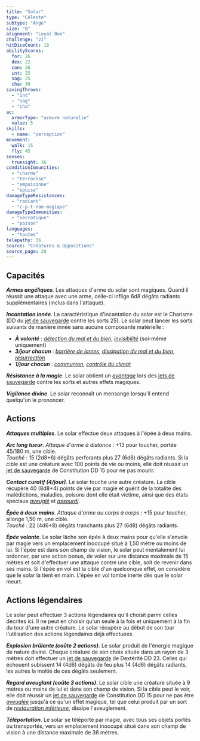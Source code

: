 ```yaml
---
title: "Solar"
type: "Céleste"
subtype: "Ange"
size: "G"
alignment: "Loyal Bon"
challenge: "21"
hitDiceCount: 18
abilityScores:
  for: 26
  dex: 22
  con: 26
  int: 25
  sag: 25
  cha: 30
savingThrows:
  - "int"
  - "sag"
  - "cha"
ac:
  armorType: "armure naturelle"
  value: 5
skills:
  - name: "perception"
movement:
  walk: 15
  fly: 45
senses:
  truesight: 36
conditionImmunities:
  - "charme"
  - "terrorise"
  - "empoisonne"
  - "epuise"
damageTypeResistances:
  - "radiant"
  - "c-p-t-non-magique"
damageTypeImmunities:
  - "necrotique"
  - "poison"
languages:
  - "toutes"
telepathy: 36
source: "Créatures & Oppositions"
source_page: 28
---
```

## Capacités
_**Armes angéliques**_. Les attaques d'arme du solar sont magiques. Quand il réussit une attaque avec une arme, celle-ci inflige 6d8 dégâts radiants supplémentaires (inclus dans l'attaque).

_**Incantation innée**_. La caractéristique d'incantation du solar est le Charisme (DD du [jet de sauvegarde](/utiliser-les-caracteristiques/#jets-de-sauvegarde) contre les sorts 25). Le solar peut lancer les sorts suivants de manière innée sans aucune composante matérielle :  
* _**À volonté**_ : [_détection du mal et du bien_](/grimoire/detection-du-mal-et-du-bien/), [_invisibilité_](/grimoire/invisibilite/) (soi-même uniquement)
* _**3/jour chacun**_ : [_barrière de lames_](/grimoire/barriere-de-lames/), [_dissipation du mal et du bien_](/grimoire/dissipation-du-mal-et-du-bien/), [_résurrection_](/grimoire/resurrection/)
* _**1/jour chacun**_ : [_communion_](/grimoire/communion/), [_contrôle du climat_](/grimoire/controle-du-climat/)

_**Résistance à la magie**_. Le solar obtient un [_avantage_](/utiliser-les-caracteristiques/#avantage-et-desavantage) lors des [jets de sauvegarde](/utiliser-les-caracteristiques/#jets-de-sauvegarde) contre les sorts et autres effets magiques.

_**Vigilance divine**_. Le solar reconnaît un mensonge lorsqu'il entend quelqu'un le prononcer.

## Actions
_**Attaques multiples**_. Le solar effectue deux attaques à l'épée à deux mains.

_**Arc long tueur**_. _Attaque d'arme à distance_ : +13 pour toucher, portée 45/180 m, une cible.  
_Touché_ : 15 (2d8+6) dégâts perforants plus 27 (6d8) dégâts radiants. Si la cible est une créature avec 100 points de vie ou moins, elle doit réussir un [jet de sauvegarde](/utiliser-les-caracteristiques/#jets-de-sauvegarde) de Constitution DD 15 pour ne pas mourir.

_**Contact curatif (4/jour)**_. Le solar touche une autre créature. La cible récupère 40 (8d8+4) points de vie par magie et guérit de la totalité des malédictions, maladies, poisons dont elle était victime, ainsi que des états spéciaux [_aveuglé_](/gerer-la-sante-du-personnage/#aveugle) et [_assourdi_](/gerer-la-sante-du-personnage/#assourdi).

_**Épée à deux mains**_. _Attaque d'arme au corps à corps_ : +15 pour toucher, allonge 1,50 m, une cible.  
_Touché_ : 22 (4d6+8) dégâts tranchants plus 27 (6d8) dégâts radiants.

_**Épée volante**_. Le solar lâche son épée à deux mains pour qu'elle s'envole par magie vers un emplacement inoccupé situé à 1,50 mètre ou moins de lui. Si l'épée est dans son champ de vision, le solar peut mentalement lui ordonner, par une action bonus, de voler sur une distance maximale de 15 mètres et soit d'effectuer une attaque contre une cible, soit de revenir dans ses mains. Si l'épée en vol est la cible d'un quelconque effet, on considère que le solar la tient en main. L'épée en vol tombe inerte dès que le solar meurt.

## Actions légendaires
Le solar peut effectuer 3 actions légendaires qu'il choisit parmi celles décrites ici. Il ne peut en choisir qu'un seule à la fois et uniquement à la fin du tour d'une autre créature. Le solar récupère au début de son tour l'utilisation des actions légendaires déjà effectuées.

_**Explosion brûlante (coûte 2 actions)**_. Le solar produit de l'énergie magique de nature divine. Chaque créature de son choix située dans un rayon de 3 mètres doit effectuer un [jet de sauvegarde](/utiliser-les-caracteristiques/#jets-de-sauvegarde) de Dextérité DD 23. Celles qui échouent subissent 14 (4d6) dégâts de feu plus 14 (4d6) dégâts radiants, les autres la moitié de ces dégâts seulement.

_**Regard aveuglant (coûte 3 actions)**_. Le solar cible une créature située à 9 mètres ou moins de lui et dans son champ de vision. Si la cible peut le voir, elle doit réussir un [jet de sauvegarde](/utiliser-les-caracteristiques/#jets-de-sauvegarde) de Constitution DD 15 pour ne pas être [_aveuglée_](/gerer-la-sante-du-personnage/#aveugle) jusqu'à ce qu'un effet magique, tel que celui produit par un sort de [_restauration inférieure_](/grimoire/restauration-inferieure/), dissipe l'aveuglement.

_**Téléportation**_. Le solar se téléporte par magie, avec tous ses objets portés ou transportés, vers un emplacement inoccupé situé dans son champ de vision à une distance maximale de 36 mètres.
